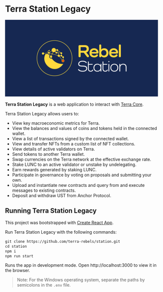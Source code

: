 # Terra Station Legacy

![Banner](Banner.png)

**Terra Station Legacy** is a web application to interact with [Terra Core](https://github.com/terra-rebels/classic).

Terra Station Legacy allows users to:

- View key macroeconomic metrics for Terra.
- View the balances and values of coins and tokens held in the connected wallet.
- View a list of transactions signed by the connected wallet.
- View and transfer NFTs from a custom list of NFT collections.
- View details of active validators on Terra.
- Send tokens to another Terra wallet.
- Swap currencies on the Terra network at the effective exchange rate.
- Stake LUNC to an active validator or unstake by undelegating.
- Earn rewards generated by staking LUNC.
- Participate in governance by voting on proposals and submitting your own.
- Upload and instantiate new contracts and query from and execute messages to existing contracts.
- Deposit and withdraw UST from Anchor Protocol.

## Running Terra Station Legacy

This project was bootstrapped with [Create React App](https://create-react-app.dev/).

Run Terra Station Legacy with the following commands:

```
git clone https://github.com/terra-rebels/station.git
cd station
npm i
npm run start
```

Runs the app in development mode.
Open http://localhost:3000 to view it in the browser.

> Note: For the Windows operating system, separate the paths by semicolons in the `.env` file.
